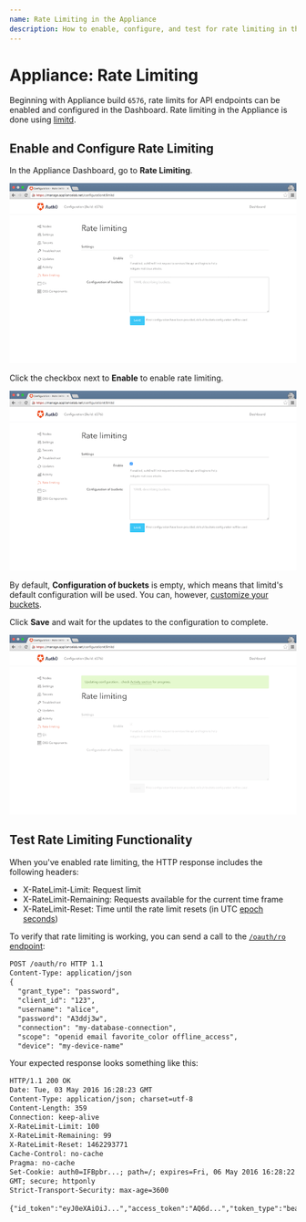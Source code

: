 ```yaml
---
name: Rate Limiting in the Appliance
description: How to enable, configure, and test for rate limiting in the Appliance
---
```

# Appliance: Rate Limiting

Beginning with Appliance build `6576`, rate limits for API endpoints can be enabled and configured in the Dashboard. Rate limiting in the Appliance is done using [limitd](https://github.com/limitd/limitd#buckets).

## Enable and Configure Rate Limiting

In the Appliance Dashboard, go to **Rate Limiting**.

![](/media/articles/appliance/admin/rate-limiting-1.png)

Click the checkbox next to **Enable** to enable rate limiting.

![](/media/articles/appliance/admin/rate-limiting-2.png)

By default, **Configuration of buckets** is empty, which means that limitd's default configuration will be used. You can, however, [customize your buckets](https://github.com/auth0/limitd#buckets).

Click **Save** and wait for the updates to the configuration to complete.

![](/media/articles/appliance/admin/rate-limiting-3.png)

## Test Rate Limiting Functionality

When you've enabled rate limiting, the HTTP response includes the following headers:

* X-RateLimit-Limit: Request limit
* X-RateLimit-Remaining: Requests available for the current time frame
* X-RateLimit-Reset: Time until the rate limit resets (in UTC [epoch seconds](https://en.wikipedia.org/wiki/Unix_time))

To verify that rate limiting is working, you can send a call to the [`/oauth/ro` endpoint](/api/authentication#resource-owner):

```text
POST /oauth/ro HTTP 1.1
Content-Type: application/json
{
  "grant_type": "password",
  "client_id": "123",
  "username": "alice",
  "password": "A3ddj3w",
  "connection": "my-database-connection",
  "scope": "openid email favorite_color offline_access",
  "device": "my-device-name"
```

Your expected response looks something like this:

```text
HTTP/1.1 200 OK
Date: Tue, 03 May 2016 16:28:23 GMT
Content-Type: application/json; charset=utf-8
Content-Length: 359
Connection: keep-alive
X-RateLimit-Limit: 100
X-RateLimit-Remaining: 99
X-RateLimit-Reset: 1462293771
Cache-Control: no-cache
Pragma: no-cache
Set-Cookie: auth0=IFBpbr...; path=/; expires=Fri, 06 May 2016 16:28:22 GMT; secure; httponly
Strict-Transport-Security: max-age=3600

{"id_token":"eyJ0eXAiOiJ...","access_token":"AQ6d...","token_type":"bearer"}
```